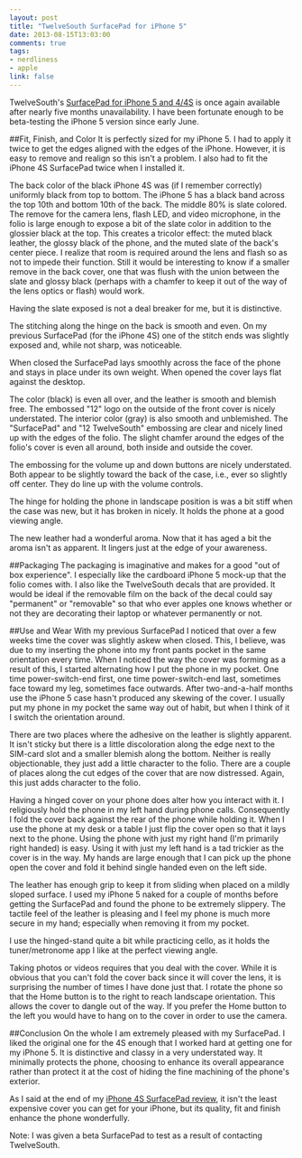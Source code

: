 ```yaml
---
layout: post
title: "TwelveSouth SurfacePad for iPhone 5"
date: 2013-08-15T13:03:00
comments: true
tags:
- nerdliness
- apple
link: false
---
```

TwelveSouth's [SurfacePad for iPhone 5 and 4/4S](http://twelvesouth.com/products/surfacepad_iphone/ "SurfacePad for iPhone") is once again available after nearly five months unavailability. I have been fortunate enough to be beta-testing the iPhone 5 version since early June. 

##Fit, Finish, and Color
It is perfectly sized for my iPhone 5. I had to apply it twice to get the edges aligned with the edges of the iPhone. However, it is easy to remove and realign so this isn't a problem. I also had to fit the iPhone 4S SurfacePad twice when I installed it.

The back color of the black iPhone 4S was (if I remember correctly) uniformly black from top to bottom. The iPhone 5 has a black band across the top 10th and bottom 10th of the back. The middle 80% is slate colored. The remove for the camera lens, flash LED, and video microphone, in the folio is large enough to expose a bit of the slate color in addition to the glossier black at the top. This creates a tricolor effect: the muted black leather, the glossy black of the phone, and the muted slate of the back's center piece. I realize that room is required around the lens and flash so as not to impede their function. Still it would be interesting to know if a smaller remove in the back cover, one that was flush with the union between the slate and glossy black (perhaps with a chamfer to keep it out of the way of the lens optics or flash) would work. 

Having the slate exposed is not a deal breaker for me, but it is distinctive.

The stitching along the hinge on the back is smooth and even. On my previous SurfacePad (for the iPhone 4S) one of the stitch ends was slightly exposed and, while not sharp, was noticeable. 

When closed the SurfacePad lays smoothly across the face of the phone and stays in place under its own weight. When opened the cover lays flat against the desktop. 

The color (black) is even all over, and the leather is smooth and blemish free. The embossed "12" logo on the outside of the front cover is nicely understated. The interior color (gray) is also smooth and unblemished. The "SurfacePad" and "12 TwelveSouth" embossing are clear and nicely lined up with the edges of the folio. The slight chamfer around the edges of the folio's cover is even all around, both inside and outside the cover. 

The embossing for the volume up and down buttons are nicely understated. Both appear to be slightly toward the back of the case, i.e., ever so slightly off center. They do line up with the volume controls. 

The hinge for holding the phone in landscape position is was a bit stiff when the case was new, but it has broken in nicely. It holds the phone at a good viewing angle. 

The new leather had a wonderful aroma. Now that it has aged a bit the aroma isn't as apparent. It lingers just at the edge of your awareness.

##Packaging
The packaging is imaginative and makes for a good "out of box experience". I especially like the cardboard iPhone 5 mock-up that the folio comes with. I also like the TwelveSouth decals that are provided. It would be ideal if the removable film on the back of the decal could say "permanent" or "removable" so that who ever apples one knows whether or not they are decorating their laptop or whatever permanently or not.

##Use and Wear
With my previous SurfacePad I noticed that over a few weeks time the cover was slightly askew when closed. This, I believe, was due to my inserting the phone into my front pants pocket in the same orientation every time. When I noticed the way the cover was forming as a result of this, I started alternating how I put the phone in my pocket. One time power-switch-end first, one time power-switch-end last, sometimes face toward my leg, sometimes face outwards. After two-and-a-half months use the iPhone 5 case hasn't produced any skewing of the cover. I usually put my phone in my pocket the same way out of habit, but when I think of it I switch the orientation around.

There are two places where the adhesive on the leather is slightly apparent. It isn't sticky but there is a little discoloration along the edge next to the SIM-card slot and a smaller blemish along the bottom. Neither is really objectionable, they just add a little character to the folio. There are a couple of places along the cut edges of the cover that are now distressed. Again, this just adds character to the folio.

Having a hinged cover on your phone does alter how you interact with it. I religiously hold the phone in my left hand during phone calls. Consequently I fold the cover back against the rear of the phone while holding it. When I use the phone at my desk or a table I just flip the cover open so that it lays next to the phone. Using the phone with just my right hand (I'm primarily right handed) is easy. Using it with just my left hand is a tad trickier as the cover is in the way. My hands are large enough that I can pick up the phone open the cover and fold it behind single handed even on the left side. 

The leather has enough grip to keep it from sliding when placed on a mildly sloped surface. I used my iPhone 5 naked for a couple of months before getting the SurfacePad and found the phone to be extremely slippery. The tactile feel of the leather is pleasing and I feel my phone is much more secure in my hand; especially when removing it from my pocket.

I use the hinged-stand quite a bit while practicing cello, as it holds the tuner/metronome app I like at the perfect viewing angle.

Taking photos or videos requires that you deal with the cover. While it is obvious that you can't fold the cover back since it will cover the lens, it is surprising the number of times I have done just that. I rotate the phone so that the Home button is to the right to reach landscape orientation. This allows the cover to dangle out of the way. If you prefer the Home button to the left you would have to hang on to the cover in order to use the camera.

##Conclusion
On the whole I am extremely pleased with my SurfacePad. I liked the original one for the 4S enough that I worked hard at getting one for my iPhone 5. It is distinctive and classy in a very understated way. It minimally protects the phone, choosing to enhance its overall appearance rather than protect it at the cost of hiding the fine machining of the phone's exterior.

As I said at the end of my [iPhone 4S SurfacePad review](https://zanshin.net/2013/02/26/surfacepad-review/ "SurfacePad Review"), it isn't the least expensive cover you can get for your iPhone, but its quality, fit and finish enhance the phone wonderfully. 

Note: I was given a beta SurfacePad to test as a result of contacting TwelveSouth. 
